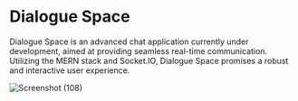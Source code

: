 # Dialogue Space

Dialogue Space is an advanced chat application currently under development, aimed at providing seamless real-time communication. Utilizing the MERN stack and Socket.IO, Dialogue Space promises a robust and interactive user experience.

![Screenshot (108)](https://github.com/AnamayNarkar/Dialogue-Space/assets/148675323/1ea7debd-3942-4f8a-8bab-028e0875847f)

